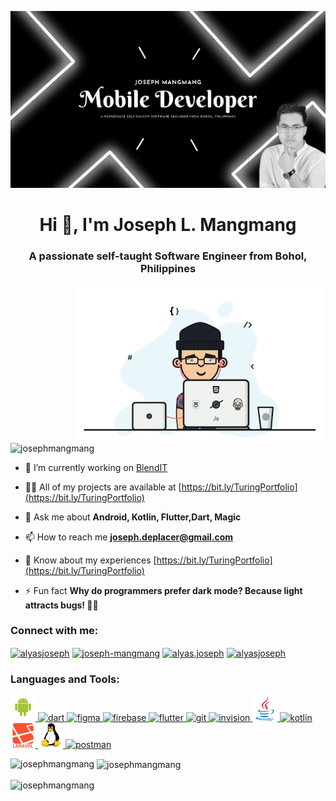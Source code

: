 ![logo](./images/cover.png)
<h1 align="center">Hi 👋, I'm Joseph L. Mangmang</h1>
<h3 align="center">A passionate self-taught Software Engineer from Bohol, Philippines</h3>
<img align="right" alt="coding" width="400" src="./images/coding.gif"/>

<p align="left"> <img src="https://komarev.com/ghpvc/?username=josephmangmang&label=Profile%20views&color=0e75b6&style=flat" alt="josephmangmang" /> </p>

- 🔭 I’m currently working on [BlendIT](https://blendit.eu/)

- 👨‍💻 All of my projects are available at [https://bit.ly/TuringPortfolio](https://bit.ly/TuringPortfolio)

- 💬 Ask me about **Android, Kotlin, Flutter,Dart, Magic**

- 📫 How to reach me **joseph.deplacer@gmail.com**

- 📄 Know about my experiences [https://bit.ly/TuringPortfolio](https://bit.ly/TuringPortfolio)

- ⚡ Fun fact **Why do programmers prefer dark mode? Because light attracts bugs! 🐛😄**

<h3 align="left">Connect with me:</h3>
<p align="left">
<a href="https://twitter.com/alyasjoseph" target="blank"><img align="center" src="https://raw.githubusercontent.com/rahuldkjain/github-profile-readme-generator/master/src/images/icons/Social/twitter.svg" alt="alyasjoseph" height="30" width="40" /></a>
<a href="https://linkedin.com/in/joseph-mangmang" target="blank"><img align="center" src="https://raw.githubusercontent.com/rahuldkjain/github-profile-readme-generator/master/src/images/icons/Social/linked-in-alt.svg" alt="joseph-mangmang" height="30" width="40" /></a>
<a href="https://instagram.com/alyas.joseph" target="blank"><img align="center" src="https://raw.githubusercontent.com/rahuldkjain/github-profile-readme-generator/master/src/images/icons/Social/instagram.svg" alt="alyas.joseph" height="30" width="40" /></a>
<a href="https://www.leetcode.com/alyasjoseph" target="blank"><img align="center" src="https://raw.githubusercontent.com/rahuldkjain/github-profile-readme-generator/master/src/images/icons/Social/leet-code.svg" alt="alyasjoseph" height="30" width="40" /></a>
</p>

<h3 align="left">Languages and Tools:</h3>
<p align="left"> <a href="https://developer.android.com" target="_blank" rel="noreferrer"> <img src="https://raw.githubusercontent.com/devicons/devicon/master/icons/android/android-original-wordmark.svg" alt="android" width="40" height="40"/> </a> <a href="https://dart.dev" target="_blank" rel="noreferrer"> <img src="https://www.vectorlogo.zone/logos/dartlang/dartlang-icon.svg" alt="dart" width="40" height="40"/> </a> <a href="https://www.figma.com/" target="_blank" rel="noreferrer"> <img src="https://www.vectorlogo.zone/logos/figma/figma-icon.svg" alt="figma" width="40" height="40"/> </a> <a href="https://firebase.google.com/" target="_blank" rel="noreferrer"> <img src="https://www.vectorlogo.zone/logos/firebase/firebase-icon.svg" alt="firebase" width="40" height="40"/> </a> <a href="https://flutter.dev" target="_blank" rel="noreferrer"> <img src="https://www.vectorlogo.zone/logos/flutterio/flutterio-icon.svg" alt="flutter" width="40" height="40"/> </a> <a href="https://git-scm.com/" target="_blank" rel="noreferrer"> <img src="https://www.vectorlogo.zone/logos/git-scm/git-scm-icon.svg" alt="git" width="40" height="40"/> </a> <a href="https://www.invisionapp.com/" target="_blank" rel="noreferrer"> <img src="https://www.vectorlogo.zone/logos/invisionapp/invisionapp-icon.svg" alt="invision" width="40" height="40"/> </a> <a href="https://www.java.com" target="_blank" rel="noreferrer"> <img src="https://raw.githubusercontent.com/devicons/devicon/master/icons/java/java-original.svg" alt="java" width="40" height="40"/> </a> <a href="https://kotlinlang.org" target="_blank" rel="noreferrer"> <img src="https://www.vectorlogo.zone/logos/kotlinlang/kotlinlang-icon.svg" alt="kotlin" width="40" height="40"/> </a> <a href="https://laravel.com/" target="_blank" rel="noreferrer"> <img src="https://raw.githubusercontent.com/devicons/devicon/master/icons/laravel/laravel-plain-wordmark.svg" alt="laravel" width="40" height="40"/> </a> <a href="https://www.linux.org/" target="_blank" rel="noreferrer"> <img src="https://raw.githubusercontent.com/devicons/devicon/master/icons/linux/linux-original.svg" alt="linux" width="40" height="40"/> </a> <a href="https://postman.com" target="_blank" rel="noreferrer"> <img src="https://www.vectorlogo.zone/logos/getpostman/getpostman-icon.svg" alt="postman" width="40" height="40"/> </a> </p>

<p><img align="left" src="https://github-readme-stats.vercel.app/api/top-langs?username=josephmangmang&show_icons=true&locale=en&layout=compact" alt="josephmangmang" /></p>

<p>&nbsp;<img align="center" src="https://github-readme-stats.vercel.app/api?username=josephmangmang&show_icons=true&locale=en" alt="josephmangmang" /></p>

<p><img align="center" src="https://github-readme-streak-stats.herokuapp.com/?user=josephmangmang&" alt="josephmangmang" /></p>
